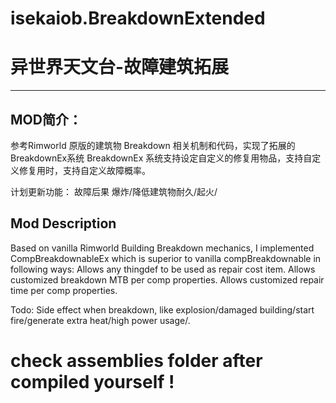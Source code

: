 # isekaiob.BreakdownExtended
# 异世界天文台-故障建筑拓展
---
## MOD简介：
参考Rimworld 原版的建筑物 Breakdown 相关机制和代码，实现了拓展的BreakdownEx系统
BreakdownEx 系统支持设定自定义的修复用物品，支持自定义修复用时，支持自定义故障概率。

计划更新功能：
故障后果
爆炸/降低建筑物耐久/起火/

## Mod Description
Based on vanilla Rimworld Building Breakdown mechanics, I implemented CompBreakdownableEx which is superior to vanilla compBreakdownable in following ways:
Allows any thingdef to be used as repair cost item.
Allows customized breakdown MTB per comp properties.
Allows customized repair time per comp properties.

Todo: 
Side effect when breakdown, like explosion/damaged building/start fire/generate extra heat/high power usage/.



# check assemblies folder after compiled yourself !